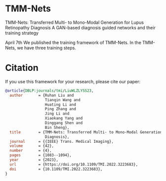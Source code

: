# TMM-Nets
TMM-Nets: Transferred Multi- to Mono-Modal Generation for Lupus Retinopathy Diagnosis
A GAN-based diagnosis guided networks and their training strategy

April 7th
We published the training framework of TMM-Nets. In the TMM-Nets, we have three training steps.


# Citation
If you use this framework for your research, please cite our paper:
```bib
@article{DBLP:journals/tmi/LiuWLZLYSS23,
  author       = {Ruhan Liu and
                  Tianqin Wang and
                  Huating Li and
                  Ping Zhang and
                  Jing Li and
                  Xiaokang Yang and
                  Dinggang Shen and
                  Bin Sheng},
  title        = {TMM-Nets: Transferred Multi- to Mono-Modal Generation for Lupus Retinopathy
                  Diagnosis},
  journal      = {{IEEE} Trans. Medical Imaging},
  volume       = {42},
  number       = {4},
  pages        = {1083--1094},
  year         = {2023},
  url          = {https://doi.org/10.1109/TMI.2022.3223683},
  doi          = {10.1109/TMI.2022.3223683},
}

